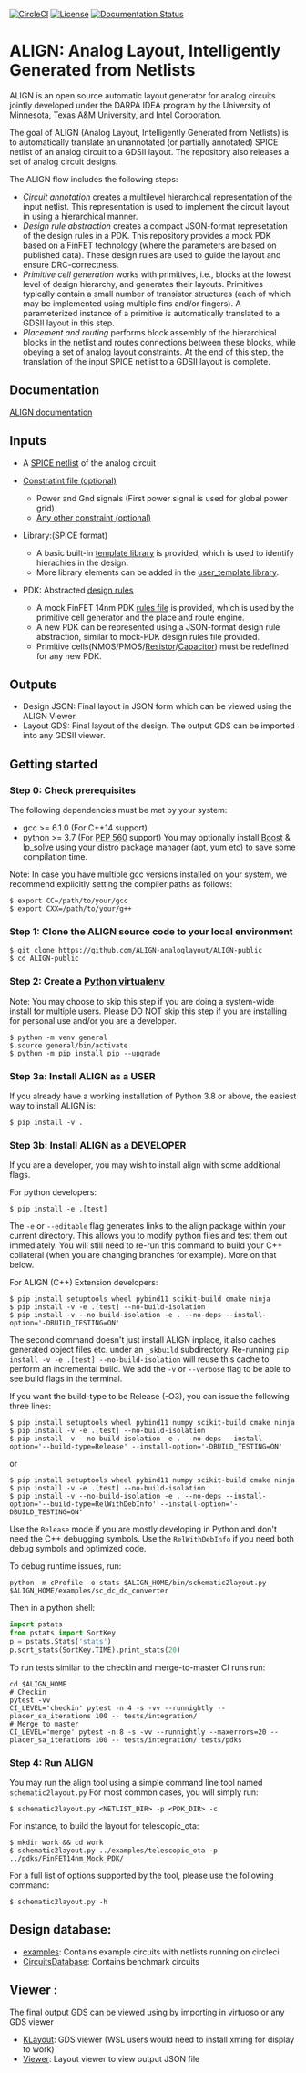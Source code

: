 [![CircleCI](https://circleci.com/gh/ALIGN-analoglayout/ALIGN-public.svg?style=svg)](https://circleci.com/gh/ALIGN-analoglayout/ALIGN-public)
[![License](https://img.shields.io/badge/License-BSD%203--Clause-blue.svg)](https://opensource.org/licenses/BSD-3-Clause)
[![Documentation Status](https://readthedocs.org/projects/ansicolortags/badge/?version=latest)](https://align-analoglayout.github.io/ALIGN-public/)

# ALIGN: Analog Layout, Intelligently Generated from Netlists

ALIGN is an open source automatic layout generator for analog circuits jointly developed under the DARPA IDEA program by the University of Minnesota, Texas A&M University, and Intel Corporation.

The goal of ALIGN (Analog Layout, Intelligently Generated from Netlists) is to automatically translate an unannotated (or partially annotated) SPICE netlist of an analog circuit to a GDSII layout. The repository also releases a set of analog circuit designs.

The ALIGN flow includes the following steps:
* _Circuit annotation_ creates a multilevel hierarchical representation of the input netlist. This representation is used to implement the circuit layout in using a hierarchical manner.
* _Design rule abstraction_ creates a compact JSON-format represetation of the design rules in a PDK. This repository provides a mock PDK based on a FinFET technology (where the parameters are based on published data). These design rules are used to guide the layout and ensure DRC-correctness.
* _Primitive cell generation_ works with primitives, i.e., blocks at the lowest level of design hierarchy, and generates their layouts. Primitives typically contain a small number of transistor structures (each of which may be implemented using multiple fins and/or fingers). A parameterized instance of a primitive is automatically translated to a GDSII layout in this step.
* _Placement and routing_ performs block assembly of the hierarchical blocks in the netlist and routes connections between these blocks, while obeying a set of analog layout constraints. At the end of this step, the translation of the input SPICE netlist to a GDSII layout is complete.
## Documentation
[ALIGN documentation](https://align-analoglayout.github.io/ALIGN-public/index.html)

## Inputs

* A [SPICE netlist](https://github.com/ALIGN-analoglayout/ALIGN-public/tree/master/examples/telescopic_ota/telescopic_ota.sp) of the analog circuit

* [Constratint file (optional)](https://github.com/ALIGN-analoglayout/ALIGN-public/blob/master/examples/telescopic_ota/telescopic_ota.const.json)
  * Power and Gnd signals (First power signal is used for global power grid)
  * [Any other constraint (optional)](https://align-analoglayout.github.io/ALIGN-public/notes/const.html)

* Library:(SPICE format)
  * A basic built-in [template library](https://github.com/ALIGN-analoglayout/ALIGN-public/tree/master/align/config/basic_template.sp) is provided, which is used to identify hierachies in the design.
  * More library elements can be added in the [user_template library](https://github.com/ALIGN-analoglayout/ALIGN-public/tree/master/align/config/user_template.sp).

* PDK: Abstracted [design rules](https://github.com/ALIGN-analoglayout/ALIGN-public/tree/master/pdks/FinFET14nm_Mock_PDK)
  * A mock FinFET 14nm PDK [rules file](https://github.com/ALIGN-analoglayout/ALIGN-public/tree/master/pdks/FinFET14nm_Mock_PDK/layers.json) is provided, which is used by the primitive cell generator and the place and route engine.
  * A new PDK can be represented using a JSON-format design rule abstraction, similar to mock-PDK design rules file provided.
  * Primitive cells(NMOS/PMOS/[Resistor](https://github.com/ALIGN-analoglayout/ALIGN-public/tree/master/pdks/FinFET14nm_Mock_PDK/fabric_Res.py)/[Capacitor](https://github.com/ALIGN-analoglayout/ALIGN-public/tree/master/pdks/FinFET14nm_Mock_PDK/fabric_Cap.py)) must be redefined for any new PDK.


## Outputs

* Design JSON: Final layout in JSON form which can be viewed using the ALIGN Viewer.
* Layout GDS: Final layout of the design. The output GDS can be imported into any GDSII viewer.

## Getting started

### Step 0: Check prerequisites
The following dependencies must be met by your system:
  * gcc >= 6.1.0 (For C++14 support)
  * python >= 3.7 (For [PEP 560](https://www.python.org/dev/peps/pep-0560/) support)
You may optionally install [Boost](https://www.boost.org/) & [lp_solve](http://lpsolve.sourceforge.net/5.5/) using your distro package manager (apt, yum etc) to save some compilation time.

Note: In case you have multiple gcc versions installed on your system, we recommend explicitly setting the compiler paths as follows:
```console
$ export CC=/path/to/your/gcc
$ export CXX=/path/to/your/g++
```

### Step 1: Clone the ALIGN source code to your local environment
```console
$ git clone https://github.com/ALIGN-analoglayout/ALIGN-public
$ cd ALIGN-public
```

### Step 2: Create a [Python virtualenv](https://docs.python.org/3/tutorial/venv.html)
Note: You may choose to skip this step if you are doing a system-wide install for multiple users.
      Please DO NOT skip this step if you are installing for personal use and/or you are a developer.
```console
$ python -m venv general
$ source general/bin/activate
$ python -m pip install pip --upgrade
```

### Step 3a: Install ALIGN as a USER
If you already have a working installation of Python 3.8 or above, the easiest way to install ALIGN is:
```console
$ pip install -v .
```

### Step 3b: Install ALIGN as a DEVELOPER
If you are a developer, you may wish to install align with some additional flags.

For python developers:
```console
$ pip install -e .[test]
```
The `-e` or `--editable` flag generates links to the align package within your current directory. This allows you to modify python files and test them out immediately. You will still need to re-run this command to build your C++ collateral (when you are changing branches for example). More on that below.

For ALIGN (C++) Extension developers:
```console
$ pip install setuptools wheel pybind11 scikit-build cmake ninja
$ pip install -v -e .[test] --no-build-isolation
$ pip install -v --no-build-isolation -e . --no-deps --install-option='-DBUILD_TESTING=ON'
```
The second command doesn't just install ALIGN inplace, it also caches generated object files etc. under an `_skbuild` subdirectory. Re-running `pip install -v -e .[test] --no-build-isolation` will reuse this cache to perform an incremental build. We add the `-v` or `--verbose` flag to be able to see build flags in the terminal.

If you want the build-type to be Release (-O3), you can issue the following three lines:
```console
$ pip install setuptools wheel pybind11 numpy scikit-build cmake ninja
$ pip install -v -e .[test] --no-build-isolation
$ pip install -v --no-build-isolation -e . --no-deps --install-option='--build-type=Release' --install-option='-DBUILD_TESTING=ON'
```
or
```console
$ pip install setuptools wheel pybind11 numpy scikit-build cmake ninja
$ pip install -v -e .[test] --no-build-isolation
$ pip install -v --no-build-isolation -e . --no-deps --install-option='--build-type=RelWithDebInfo' --install-option='-DBUILD_TESTING=ON'
```
Use the `Release` mode if you are mostly developing in Python and don't need the C++ debugging symbols. Use the `RelWithDebInfo` if you need both debug symbols and optimized code.

To debug runtime issues, run:
```console
python -m cProfile -o stats $ALIGN_HOME/bin/schematic2layout.py $ALIGN_HOME/examples/sc_dc_dc_converter
```
Then in a python shell:
```python
import pstats
from pstats import SortKey
p = pstats.Stats('stats')
p.sort_stats(SortKey.TIME).print_stats(20)
```

To run tests similar to the checkin and merge-to-master CI runs run:
```
cd $ALIGN_HOME
# Checkin
pytest -vv
CI_LEVEL='checkin' pytest -n 4 -s -vv --runnightly --placer_sa_iterations 100 -- tests/integration/
# Merge to master
CI_LEVEL='merge' pytest -n 8 -s -vv --runnightly --maxerrors=20 --placer_sa_iterations 100 -- tests/integration/ tests/pdks
```

### Step 4: Run ALIGN
You may run the align tool using a simple command line tool named `schematic2layout.py`
For most common cases, you will simply run:
```console
$ schematic2layout.py <NETLIST_DIR> -p <PDK_DIR> -c
```

For instance, to build the layout for telescopic_ota:
```console
$ mkdir work && cd work
$ schematic2layout.py ../examples/telescopic_ota -p ../pdks/FinFET14nm_Mock_PDK/
```

For a full list of options supported by the tool, please use the following command:
```console
$ schematic2layout.py -h
```

## Design database:

* [examples](https://github.com/ALIGN-analoglayout/ALIGN-public/tree/master/examples): Contains example circuits with netlists running on circleci
* [CircuitsDatabase](https://github.com/ALIGN-analoglayout/ALIGN-public/tree/master/CircuitsDatabase): Contains benchmark circuits

## Viewer :

The final output GDS can be viewed using by importing in virtuoso or any GDS viewer
* [KLayout](https://github.com/KLayout/klayout): GDS viewer (WSL users would need to install xming for display to work)
* [Viewer](https://github.com/ALIGN-analoglayout/ALIGN-public/tree/master/Viewer): Layout viewer to view output JSON file

